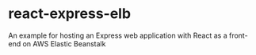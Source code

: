 # react-express-elb
An example for hosting an Express web application with React as a front-end on AWS Elastic Beanstalk
